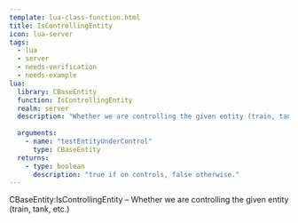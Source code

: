 ```yaml
---
template: lua-class-function.html
title: IsControllingEntity
icon: lua-server
tags:
  - lua
  - server
  - needs-verification
  - needs-example
lua:
  library: CBaseEntity
  function: IsControllingEntity
  realm: server
  description: "Whether we are controlling the given entity (train, tank, etc.) "
  
  arguments:
    - name: "testEntityUnderControl"
      type: CBaseEntity
  returns:
    - type: boolean
      description: "true if on controls, false otherwise."
---
```


<div class="lua__search__keywords">
CBaseEntity:IsControllingEntity &#x2013; Whether we are controlling the given entity (train, tank, etc.) 
</div>
